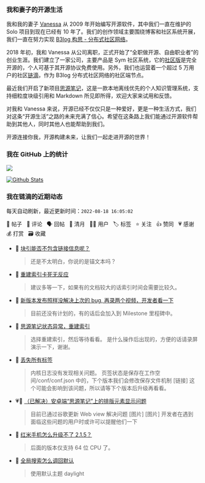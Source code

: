 ### 我和妻子的开源生活

我和我的妻子 [Vanessa](https://github.com/Vanessa219) 从 2009 年开始编写开源软件，其中我们一直在维护的 Solo 项目到现在已经有 10 年了。我们的创作领域主要围绕博客和社区系统开展，我们一直在努力实现 [B3log 构思 - 分布式社区网络](https://ld246.com/article/1546941897596)。

2018 年初，我和 Vanessa 从公司离职，正式开始了“全职做开源、自由职业者”的创业生涯。我们建立了一家公司，主要产品是 Sym 社区系统，它的[社区版](https://github.com/88250/symphony)是完全开源的，个人可基于其开源协议免费使用。另外，我们也运营着一个超过 5 万用户的社区[链滴](https://ld246.com)，作为 B3log 分布式社区网络的社区端节点。

最近我们开启了新项目[思源笔记](https://github.com/siyuan-note/siyuan)，这是一款本地离线优先的个人知识管理系统，支持细粒度块级引用和 Markdown 所见即所得，欢迎大家来试用和反馈。

对我和 Vanessa 来说，开源已经不仅仅只是一种爱好，更是一种生活方式，我们对这条“开源生活”之路的未来充满了信心。希望在这条路上我们能通过开源软件帮助到其他人，同时其他人也能帮助到我们。

开源连接你我，开源构建未来，让我们一起走进开源的世界！

### 我在 GitHub 上的统计

<a title="Hits" target="_blank" href="https://github.com/88250/88250"><img src="https://hits.b3log.org/88250/88250.svg"></a>

[![Github Stats](https://github-readme-stats.vercel.app/api?username=88250&theme=tokyonight&show_icons=true)](https://github.com/88250)

<!--events start -->

### 我在链滴的近期动态

每天自动刷新，最近更新时间：`2022-08-18 16:05:02`

📝 帖子 &nbsp; 💬 评论 &nbsp; 🗣 回帖 &nbsp; 🌙 清月 &nbsp; 👨‍💻 用户 &nbsp; 🏷️ 标签 &nbsp; ⭐️ 关注 &nbsp; 👍 赞同 &nbsp; 💗 感谢 &nbsp; 💰 打赏 &nbsp; 🗃 收藏

* 💬 [块引能否不包含链接信息呢？](https://ld246.com/article/1660647944161/comment/1660809736010#comments)

  > 还是不太明白，你说的是锚文本吗？
* 💬 [重建索引卡死无反应](https://ld246.com/article/1660796002721/comment/1660797376408#comments)

  > 建议多等一下，如果有的文档较大的话索引时间会需要比较久。
* 💬 [新版本发布照样没解决上次的 bug, 再录两个视频，开发者看一下](https://ld246.com/article/1660740398580/comment/1660796523286#comments)

  > 目前还没有计划的，有的话后会加入到 Milestone 里程碑中。
* 💬 [思源笔记状态异常，重建索引](https://ld246.com/article/1660794526141/comment/1660794740353#comments)

  > 选择重建索引，然后等待看看。 是什么操作后出现的，方便的话请录屏演示一下，谢谢。
* 💬 [丢失所有标签](https://ld246.com/article/1660366087609/comment/1660790151726#comments)

  > 内核日志没有发现相关问题。 页签状态是保存在工作空间/conf/conf.json 中的，下个版本我们会修改保存文件机制 [链接] 这个可能会影响到该问题，所以请等下个版本后升级再看看。
* 💗💬 [（已解决）安卓端“思源笔记”上的排版元素显示问题](https://ld246.com/article/1658940180373/comment/1660783002355#comments)

  > 目前已通过谷歌更新 Web view 解决问题 [图片] [图片] 开发者在遇到面临这些问题的用户时或许可以提醒他们一下
* 💬 [红米手机怎么升级不了 2.1.5？](https://ld246.com/article/1660786757595/comment/1660789731069#comments)

  > 后面的版本仅支持 64 位 CPU 了。
* 💬 [全局搜索怎么调回默认](https://ld246.com/article/1660786623946/comment/1660789681377#comments)

  > 使用默认主题 daylight


<!--events end -->
